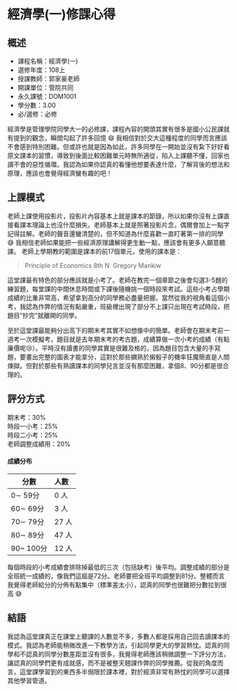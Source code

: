 # 經濟學(一)修課心得
## 概述
- 課程名稱：經濟學(一)
- 選修年度：108上
- 授課教師：郭家豪老師
- 開課單位：管院共同  
- 永久課號：DOM1001
- 學分數：3.00
- 必/選修：必修

經濟學是管理學院同學大一的必修課，課程內容的開頭其實有很多是國小公民課就有提到的觀念，瞬間勾起了許多回憶 😄 我相信對於交大這種程度的同學而言應該不會感到特別困難。但或許也就是因為如此，許多同學在一開始並沒有紮下好好看原文課本的習慣，導致到後面比較困難單元時無所適從，陷入上課聽不懂，回家也讀不會的惡性循環。我認為如果你認真的看懂他想要表達什麼，了解背後的想法和原理，應該也會覺得經濟蠻有趣的吧！
## 上課模式
老師上課使用投影片，投影片內容基本上就是課本的節錄，所以如果你沒有上課直接看課本理論上也沒什麼損失。老師基本上就是照著投影片念，偶爾會加上一點字記得註解。老師的聲音還蠻清楚的，但不知道為什麼喜歡一直盯著第一排的同學 😅 我相信老師如果能把一些經濟原理講解得更生動一點，應該會有更多人願意聽課。
老師上學期教的範圍是課本的前17個單元，使用的課本是：
> Principle of Economics 8th N. Gregory Mankiw

這堂課最有特色的部分應該就是小考了。老師在教完一個章節之後會勾選3-5題的練習題，每堂課的中間休息時間或下課後隨機挑一個時段來考試。這些小考占學期成績的比重非常高，希望拿到高分的同學務必盡量把握。當然從我的視角看這個小考，我認為作弊的情況有點嚴重，班級裡出現了部分不上課只出現在考試時段，把題目“抄完”就離開的同學。

至於這堂課最能夠分出高下的期末考其實不如想像中的簡單。老師會在期末考前一週考一次模擬考，題目就是去年期末考的考古題，成績算做一次小考的成績（有點廉價呢😢）。平時沒有讀書的同學其實是很難及格的，因為題目包含大量的手寫題，要畫出完整的圖表才能拿分，這對於那些嫻熟於摋骰子的機率狂魔簡直是人間煉獄。但對於那些有熟讀課本的同學兒言並沒有那麼困難，拿個8、90分都是很合理的。

## 評分方式

期末考：30%<br/>
時段一小考：25%<br/>
時段二小考：25%<br/>
老師調整成績用：20%<br/>

#### 成績分布
   分數 | 人數
--------|:-----
0∼ 59分| 0 人
60∼ 69分| 3 人
70∼ 79分| 27 人
80∼ 89分| 47 人
90~ 100分| 12 人

每個時段的小考成績會排除掉最低的三次（包括缺考）後平均。調整成績的部分是全班統一成績的，像我們這屆是72分。老師要把全班平均調整到81分。整體而言我覺得老師給分的分佈有點集中（標準差太小），認真的同學也很難把分數拉到很高 😅

## 結語
我認為這堂課真正在課堂上聽課的人數並不多，多數人都是採用自己回去讀課本的模式。我認為老師能稍微改進一下教學方法，引起同學更大的學習熱忱。認真的同學和不認真的同學分數差距並沒有很多，我覺得老師應該稍微調整一下評分方法，讓認真的同學們更有成就感，而不是被整天翹課作弊的同學推薦。從我的角度而言，這堂課學習到的東西多半侷限於課本裡，對於經濟非常有熱忱的同學可以選擇其他學習管道。

